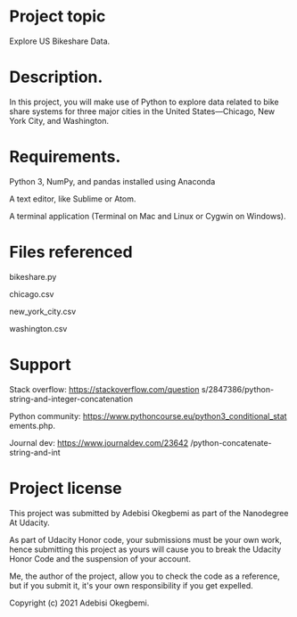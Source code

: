 



# Project topic

Explore US Bikeshare Data.


# Description.

In this project, you will make use of Python to explore data related to bike share systems for three major cities in the United States—Chicago, New York City, and Washington.


# Requirements.


Python 3, NumPy, and pandas installed using Anaconda

A text editor, like Sublime or Atom.

A terminal application (Terminal on Mac and Linux or Cygwin on Windows).


# Files referenced

bikeshare.py

chicago.csv

new_york_city.csv

washington.csv


# Support

Stack overflow:
https://stackoverflow.com/question s/2847386/python-string-and-integer-concatenation

Python community: https://www.pythoncourse.eu/python3_conditional_stat ements.php.

Journal dev:
https://www.journaldev.com/23642 /python-concatenate-string-and-int




# Project license

This project was submitted by Adebisi Okegbemi as part of the Nanodegree At Udacity.

As part of Udacity Honor code, your submissions must be your own work, hence submitting this project as yours will cause you to break the Udacity Honor Code and the suspension of your account.

Me, the author of the project, allow you to check the code as a reference, but if you submit it, it's your own responsibility if you get expelled.

Copyright (c) 2021 Adebisi Okegbemi.
